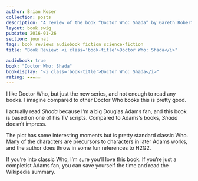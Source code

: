 ```yaml
---
author: Brian Koser
collection: posts
description: "A review of the book “Doctor Who: Shada” by Gareth Roberts"
layout: book.swig
pubdate: 2016-01-26
section: journal
tags: book reviews audiobook fiction science-fiction
title: "Book Review: <i class='book-title'>Doctor Who: Shada</i>"

audiobook: true
book: "Doctor Who: Shada"
bookdisplay: "<i class='book-title'>Doctor Who: Shada</i>"
rating: ★★★☆☆
---
```

I like Doctor Who, but just the new series, and not enough to read any books. I imagine compared to other Doctor Who books this is pretty good. 

I actually read <i class="book-title">Shada</i> because I’m a big Douglas Adams fan, and this book is based on one of his TV scripts. Compared to Adams’s books, <i class="book-title">Shada</i> doesn’t impress. 

The plot has some interesting moments but is pretty standard classic Who. Many of the characters are precursors to characters in later Adams works, and the author does throw in some fun references to H2G2.

If you’re into classic Who, I’m sure you’ll love this book. If you’re just a completist Adams fan, you can save yourself the time and read the Wikipedia summary.